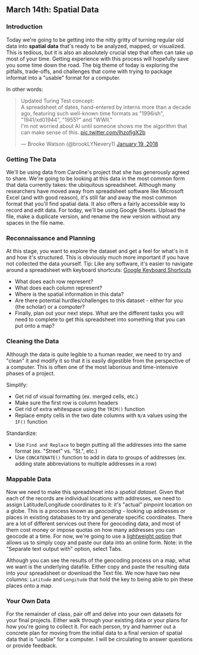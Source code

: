 ## March 14th: Spatial Data

### Introduction

Today we're going to be getting into the nitty gritty of turning regular old data into **spatial data** that's ready to be analyzed, mapped, or visualized. This is tedious, but it is also an absolutely crucial step that often can take up most of your time. Getting experience with this process will hopefully save you some time down the road. The big theme of today is exploring the pitfalls, trade-offs, and challenges that come with trying to package informat into a "usable" format for a computer. 

In other words:

<blockquote class="twitter-tweet" data-lang="en"><p lang="en" dir="ltr">Updated Turing Test concept:<br>A spreadsheet of dates, hand-entered by interns more than a decade ago, featuring such well-known time formats as &quot;1996ish&quot;, &quot;1941/xd01944&quot;, &quot;1955?&quot; and &quot;WWII.&quot;<br>I&#39;m not worried about AI until someone shows me the algorithm that can make sense of this. <a href="https://t.co/IhzofigX2b">pic.twitter.com/IhzofigX2b</a></p>&mdash; Brooke Watson (@brookLYNevery1) <a href="https://twitter.com/brookLYNevery1/status/954368989181902848?ref_src=twsrc%5Etfw">January 19, 2018</a></blockquote>
<script async src="https://platform.twitter.com/widgets.js" charset="utf-8"></script>

### Getting The Data

We'll be using data from Caroline's project that she has generously agreed to share. We're going to be looking at this data in the most common form that data currently takes: the ubiquitous spreadsheet. Although many researchers have moved away from spreadsheet software like Microsoft Excel (and with good reason), it's still far and away the most common format that you'll find spatial data. It also offers a fairly accessible way to record and edit data. For today, we'll be using Google Sheets. Upload the file, make a duplicate version, and rename the new version without any spaces in the file name.  

### Reconnaissance and Planning

At this stage, you want to explore the dataset and get a feel for what's in it and how it's structured. This is obviously much more important if you have not collected the data yourself. Tip: Like any software, it's easier to navigate around a spreadsheet with keyboard shortcuts: [Google Keyboard Shortcuts](https://support.google.com/docs/answer/181110?co=GENIE.Platform%3DDesktop&hl=en)

- What does each row represent?
- What does each column represent? 
- Where is the spatial information in this data?
- Are there potential hurdles/challenges to this dataset - either for you (the scholar) or a computer? 
- Finally, plan out your next steps. What are the different tasks you will need to complete to get this spreadsheet into something that you can put onto a map? 

### Cleaning the Data

Although the data is quite legible to a human reader, we need to try and "clean" it and modify it so that it is easily digestible from the perspective of a computer. This is often one of the most laborious and time-intensive phases of a project. 

Simplify:

- Get rid of visual formatting (ex. merged cells, etc.)
- Make sure the first row is column headers
- Get rid of extra whitespace using the `TRIM()` function
- Replace empty cells in the two date columns with `N/A` values using the `IF()` function

Standardize:

- Use `Find and Replace` to begin putting all the addresses into the same format (ex. "Street" vs. "St.", etc.) 
- Use `CONCATENATE()` function to add in data to groups of addresses (ex. adding state abbreviations to multiple addresses in a row)

### Mappable Data

Now we need to make this spreadsheet into a *spatial dataset.* Given that each of the records are individual locations with addresses, we need to assign Latitude/Longitude coordinates to it: it's "actual" pinpoint location on a globe. This is a process known as *geocoding* - looking up addresses or places in existing databases to try and generate specific coordinates. There are a lot of different services out there for geocoding data, and most of them cost money or impose quotas on how many addresses you can geocode at a time. For now, we're going to use a [lightweight option](https://www.doogal.co.uk/BatchGeocoding.php) that allows us to simply copy and paste our data into an online form. Note: in the "Separate text output with" option, select Tabs. 

Although you can see the results of the geocoding process on a map, what we want is the underlying datafile. Either copy and paste the resulting data into your spreadsheet or download the Text file. We now have two new columns: `Latitude` and `Longitude` that hold the key to being able to pin these places onto a map. 

### Your Own Data

For the remainder of class, pair off and delve into your own datasets for your final projects. Either walk through your existing data or your plans for how you're going to collect it. For each person, try and hammer out a concrete plan for moving from the initial data to a final version of spatial data that is "usable" for a computer. I will be circulating to answer questions or provide feedback. 

